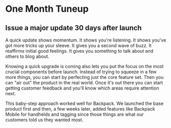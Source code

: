 One Month Tuneup
================

Issue a major update 30 days after launch
-----------------------------------------

A quick update shows momentum. It shows you\'re listening. It shows
you\'ve got more tricks up your sleeve. It gives you a second wave of
buzz. It reaffirms initial good feelings. It gives you something to talk
about and others to blog about.

Knowing a quick upgrade is coming also lets you put the focus on the
most crucial components before launch. Instead of trying to squeeze in a
few more things, you can start by perfecting just the core feature set.
Then you can \"air out\" the product in the real world. Once it\'s out
there you can start getting customer feedback and you\'ll know which
areas require attention next.

This baby-step approach worked well for Backpack. We launched the base
product first and then, a few weeks later, added features like Backpack
Mobile for handhelds and tagging since those things are what our
customers told us they wanted most.
